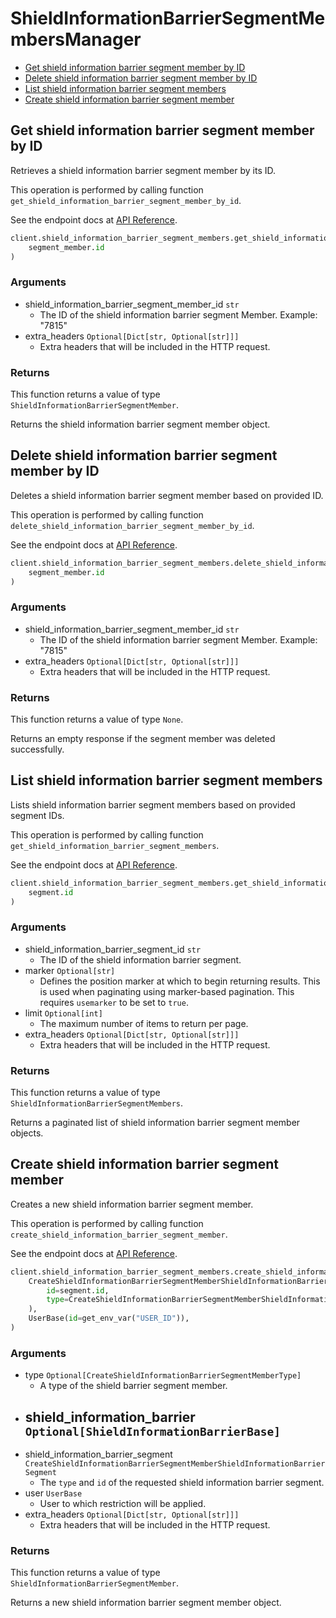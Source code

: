 # ShieldInformationBarrierSegmentMembersManager

- [Get shield information barrier segment member by ID](#get-shield-information-barrier-segment-member-by-id)
- [Delete shield information barrier segment member by ID](#delete-shield-information-barrier-segment-member-by-id)
- [List shield information barrier segment members](#list-shield-information-barrier-segment-members)
- [Create shield information barrier segment member](#create-shield-information-barrier-segment-member)

## Get shield information barrier segment member by ID

Retrieves a shield information barrier
segment member by its ID.

This operation is performed by calling function `get_shield_information_barrier_segment_member_by_id`.

See the endpoint docs at
[API Reference](https://developer.box.com/reference/get-shield-information-barrier-segment-members-id/).

<!-- sample get_shield_information_barrier_segment_members_id -->

```python
client.shield_information_barrier_segment_members.get_shield_information_barrier_segment_member_by_id(
    segment_member.id
)
```

### Arguments

- shield_information_barrier_segment_member_id `str`
  - The ID of the shield information barrier segment Member. Example: "7815"
- extra_headers `Optional[Dict[str, Optional[str]]]`
  - Extra headers that will be included in the HTTP request.

### Returns

This function returns a value of type `ShieldInformationBarrierSegmentMember`.

Returns the shield information barrier segment member object.

## Delete shield information barrier segment member by ID

Deletes a shield information barrier
segment member based on provided ID.

This operation is performed by calling function `delete_shield_information_barrier_segment_member_by_id`.

See the endpoint docs at
[API Reference](https://developer.box.com/reference/delete-shield-information-barrier-segment-members-id/).

<!-- sample delete_shield_information_barrier_segment_members_id -->

```python
client.shield_information_barrier_segment_members.delete_shield_information_barrier_segment_member_by_id(
    segment_member.id
)
```

### Arguments

- shield_information_barrier_segment_member_id `str`
  - The ID of the shield information barrier segment Member. Example: "7815"
- extra_headers `Optional[Dict[str, Optional[str]]]`
  - Extra headers that will be included in the HTTP request.

### Returns

This function returns a value of type `None`.

Returns an empty response if the
segment member was deleted successfully.

## List shield information barrier segment members

Lists shield information barrier segment members
based on provided segment IDs.

This operation is performed by calling function `get_shield_information_barrier_segment_members`.

See the endpoint docs at
[API Reference](https://developer.box.com/reference/get-shield-information-barrier-segment-members/).

<!-- sample get_shield_information_barrier_segment_members -->

```python
client.shield_information_barrier_segment_members.get_shield_information_barrier_segment_members(
    segment.id
)
```

### Arguments

- shield_information_barrier_segment_id `str`
  - The ID of the shield information barrier segment.
- marker `Optional[str]`
  - Defines the position marker at which to begin returning results. This is used when paginating using marker-based pagination. This requires `usemarker` to be set to `true`.
- limit `Optional[int]`
  - The maximum number of items to return per page.
- extra_headers `Optional[Dict[str, Optional[str]]]`
  - Extra headers that will be included in the HTTP request.

### Returns

This function returns a value of type `ShieldInformationBarrierSegmentMembers`.

Returns a paginated list of
shield information barrier segment member objects.

## Create shield information barrier segment member

Creates a new shield information barrier segment member.

This operation is performed by calling function `create_shield_information_barrier_segment_member`.

See the endpoint docs at
[API Reference](https://developer.box.com/reference/post-shield-information-barrier-segment-members/).

<!-- sample post_shield_information_barrier_segment_members -->

```python
client.shield_information_barrier_segment_members.create_shield_information_barrier_segment_member(
    CreateShieldInformationBarrierSegmentMemberShieldInformationBarrierSegment(
        id=segment.id,
        type=CreateShieldInformationBarrierSegmentMemberShieldInformationBarrierSegmentTypeField.SHIELD_INFORMATION_BARRIER_SEGMENT,
    ),
    UserBase(id=get_env_var("USER_ID")),
)
```

### Arguments

- type `Optional[CreateShieldInformationBarrierSegmentMemberType]`
  - A type of the shield barrier segment member.
- shield_information_barrier `Optional[ShieldInformationBarrierBase]`
  -
- shield_information_barrier_segment `CreateShieldInformationBarrierSegmentMemberShieldInformationBarrierSegment`
  - The `type` and `id` of the requested shield information barrier segment.
- user `UserBase`
  - User to which restriction will be applied.
- extra_headers `Optional[Dict[str, Optional[str]]]`
  - Extra headers that will be included in the HTTP request.

### Returns

This function returns a value of type `ShieldInformationBarrierSegmentMember`.

Returns a new shield information barrier segment member object.
